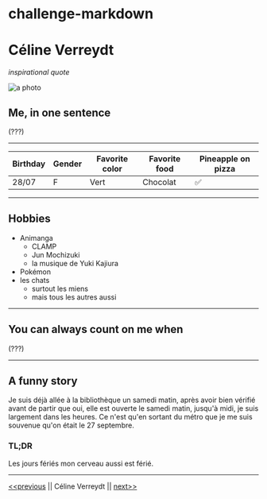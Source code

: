 # challenge-markdown

# Céline Verreydt

*inspirational quote*

![a photo](https://icons.iconarchive.com/icons/papirus-team/papirus-status/128/avatar-default-icon.png)  


## Me, in one sentence  
(???)  

----






| Birthday | Gender | Favorite color | Favorite food | Pineapple on pizza |
| ---------------------- | --- | --- | --- | --- |
| 28/07 | F | Vert | Chocolat | ✅ |


----

## Hobbies


- Animanga
  - CLAMP
  - Jun Mochizuki
  - la musique de Yuki Kajiura
- Pokémon
- les chats
  - surtout les miens
  - mais tous les autres aussi
    
----


## You can always count on me when  

(???)

----

## A funny story
Je suis déjà allée à la bibliothèque un samedi matin, après avoir bien vérifié avant de partir que oui, elle est ouverte le samedi matin, jusqu'à midi, je suis largement dans les heures. Ce n'est qu'en sortant du métro que je me suis souvenue qu'on était le 27 septembre.

### TL;DR
Les jours fériés mon cerveau aussi est férié.

----

[<<previous](https://github.com/BenPrst/BenPrst) || Céline Verreydt || [next>>](https://github.com/Corentinmiserque/challenge-markdown)
